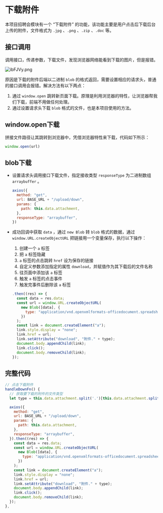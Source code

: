 # 下载附件

本项目招聘会模块有一个 “下载附件” 的功能，该功能主要是用户点击后下载后台上传的附件，文件格式为 `.jpg` 、`.png` 、`.zip` 、`.doc` 等。

## 接口调用

调用接口，传递参数，下载文件，发现浏览器网络能看到下载的图片，但是报错。

![ibFJVy.png](https://i.328888.xyz/2023/04/04/ibFJVy.png)

原因是下载的附件后端以二进制 `blob` 的格式返回，需要设置相应的请求头，普通的接口调用会报错。解决方法有以下两点：

1. 通过 `window.open` 跳转新页面下载。原理是利用浏览器的特性，让浏览器帮我们下载，前端不用做任何处理。
2. 通过设置请求头下载 `blob` 格式的文件，也是本项目使用的方法。

## window.open下载
拼接文件路径让其跳转到浏览器中，凭借浏览器特性来下载，代码如下所示：
```js
window.open(url)
```

## blob下载

- 设置请求头调用接口下载文件，指定接收类型 `responseType` 为二进制数组 `arraybuffer` 。

  ```js
  axios({
    method: "get",
    url: BASE_URL + "/upload/down",
    params: {
      path: this.data.attachment,
    },
    responseType: "arraybuffer",
  })
  ```

- 成功回调中获取 `data` ，通过 `new Blob` 转 `blob` 格式的数据，通过 `window.URL.createObjectURL` 把链接用一个变量保存，执行以下操作：

  1. 创建一个 `a` 标签
  2. 把 `a` 标签隐藏
  3. `a` 标签的点击跳转 `href` 设为保存的链接
  4. 自定义参数添加指定的属性 `download`，并赋值作为其下载后的文件名称
  5. 往页面中添加该 `a` 标签
  6. 触发 `a` 标签的点击事件
  7. 触发完事件后删除该 `a` 标签

  ```js
  .then((res) => {
    const data = res.data;
    const url = window.URL.createObjectURL(
      new Blob([data], {
        type: "application/vnd.openxmlformats-officedocument.spreadsheetml.sheet",
      })
    );
    const link = document.createElement("a");
    link.style.display = "none";
    link.href = url;
    link.setAttribute("download", "附件." + type);
    document.body.appendChild(link);
    link.click();
    document.body.removeChild(link);
  });
  ```

## 完整代码

```js
// 点击下载附件
handleDownFn() {
  // 获取要下载的附件的文件类型
  let type = this.data.attachment.split('.')[this.data.attachment.split('.').length - 1]

  axios({
    method: "get",
    url: BASE_URL + "/upload/down",
    params: {
      path: this.data.attachment,
    },
    responseType: "arraybuffer",
  }).then((res) => {
    const data = res.data;
    const url = window.URL.createObjectURL(
      new Blob([data], {
        type: "application/vnd.openxmlformats-officedocument.spreadsheetml.sheet",
      })
    );
    const link = document.createElement("a");
    link.style.display = "none";
    link.href = url;
    link.setAttribute("download", "附件." + type);
    document.body.appendChild(link);
    link.click();
    document.body.removeChild(link);
  });
},
```



